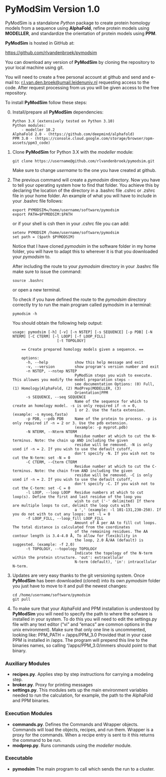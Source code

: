 PyModSim Version 1.0
================================================================================

PyModSim is a standalone *Python* package to create protein homology models from 
a sequence using **AlphaFold**, refine protein models using **MODELLER**, and 
standardize the orientation of protein models using **PPM**.

**PyModSim** is hosted in GitHub at:

<https://github.com/rlvandenbroek/pymodsim>

You can download any version of **PyModSim** by cloning the repository to your 
local machine using git.  

You will need to create a  free personal account at github and send
and  e-mail  to:  [r.l.van.den.broek@umail.leidenuniv.nl](r.l.van.den.broek@umail.leidenuniv.nl) 
requesting access to the code. After request processing from us you will be
given access to the free repository.  

To install **PyModSim** follow these steps:  

0.  Install/prepare all **PyModSim** dependencies:
	
        Python 3.X (extensively tested on Python 3.10)
        Python modules:
            - modeller 10.2
        AlphaFold 2.0 - (https://github.com/deepmind/alphafold)
        PPM 3.0 - (https://console.cloud.google.com/storage/browser/opm-assets/ppm3_code)

1.  Clone **PyModSim** for Python 3.X with the *modeller* module:  

        git clone https://username@github.com/rlvandenbroek/pymodsim.git

    Make sure to change *username* to the one you have created at
    github.  

2.  The previous command will create a *pymodsim* directory. Now you
    have to tell your operating system how to find that folder. You
    achieve this by declaring the location of the directory in a .bashrc
    file .cshrc or .zshrc file in your home folder. An example of what you will
    have to include in your .bashrc file follows:

        export PYMODSIM=/home/username/software/pymodsim
        export PATH=$PYMODSIM:$PATH

    or if your shell is csh then in your .cshrc file you can add:

        setenv PYMODSIM /home/username/software/pymodsim
        set path = ($path $PYMODSIM)

    Notice that I have cloned *pymodsim* in the software folder in my
    home folder, you will have to adapt this to wherever it is that you
    downloaded your *pymodsim* to.

    After including the route to your *pymodsim* directory in your
    .bashrc file make sure to issue the command:

        source .bashrc

    or open a new terminal.

    To check if you have defined the route to the *pymodsim* directory
    correctly try to run the main program called pymodsim in a terminal:

        pymodsim -h

    You should obtain the following help output:
	
        usage: pymodsim [-h] [-v] [-n NSTEP] [-s SEQUENCE] [-p PDB] [-N NTERM] [-C CTERM] [-l LOOP] [-f LOOP_FILL]
	                        [-t TOPOLOGY]
	        
        	== Create prepared homology models given a sequence. ==
        	
        	options:
        	  -h, --help            show this help message and exit
        	  -v, --version         show program's version number and exit
        	  -n NSTEP, --nstep NSTEP
        	                        PyModSim steps you wish to execute. This allowes you modify the model preparation steps -
        	                        see documentation Options: (0) Full, (1) Homology|AlphaFold, (2) ModPrep|MODELLER, (3)
        	                        Orientation|PPM
        	  -s SEQUENCE, --seq SEQUENCE
        	                        Name of the sequence for which to create an homology model. -s is only required if -n = 0,
        	                        1 or 2. Use the fasta extension. (example: -s myseq.fasta)
        	  -p PDB, --pdb PDB     Name of the protein to process. -p is only required if -n = 2 or 3. Use the pdb extension.
        	                        (example: -p myprot.pdb)
        	  -N NTERM, --Nterm NTERM
        	                        Residue number at which to cut the N-terminus. Note: the chain up AND including the given
        	                        residue will be removed. -N is only used if -n = 2. If you wish to use the default cutoff,
        	                        don't specify -N. If you wish not to cut the N-term: set -N = 0
        	  -C CTERM, --Cterm CTERM
        	                        Residue number at which to cut the C-terminus. Note: the chain from AND including the given
        	                        residue will be removed. -C is only used if -n = 2. If you wish to use the default cutoff,
        	                        don't specify -C. If you wish not to cut the C-term: set -C = 0
        	  -l LOOP, --loop LOOP  Residue numbers at which to cut loop(s). Define the first and last residue of the loop you
        	                        wish to cut ('-' delimited) If there are multiple loops to cut, delimit the loop cuts with
        	                        a ',' (example: -l 101-131,230-250). If you do not with to cut any loops: set -l = 0
        	  -f LOOP_FILL, --loop_fill LOOP_FILL
        	                        Amount of Å per AA to fill cut loops. The total distance is calculated from the coordinates
        	                        of the remaining residues. The AA contour length is 3.4-4.0 Å, To allow for flexibility in
        	                        the loop, 2.0 Å/AA (default) is suggested. (example: -f 2.0)
        	  -t TOPOLOGY, --topology TOPOLOGY
        	                        Indicate the topology of the N-term within the protein structure. 'out': extracellular
        	                        N-term (default), 'in': intracellular N-term.

3.  Updates are very easy thanks to the git versioning system. Once
    **PyModSim** has been downloaded (cloned) into its own *pymodsim* folder 
    you just have to move to it and pull the newest changes:

        cd /home/username/software/pymodsim
        git pull   

5.  To make sure that your AlphaFold and PPM installation is understood by
    **PyModSim** you will need to specify the path to where the sofware is
    installed in your system. To do this you will need to edit the
    settings.py file with any text editor (“vi” and “emacs” are common
    options in the unix environment). Make sure that only one line is
    uncommented, looking like: PPM_PATH = /apps/PPM_3.0 Provided that in 
    your case PPM is installed in /apps. The program
    will prepend this line to the binaries names, so calling
    “/apps/PPM_3.0/immers should point to that binary.  


### Auxiliary Modules

- **recipes.py**.   Applies step by step instructions for carrying a 
  modeling step.
- **broker.py**.   Proxy for printing messages
- **settings.py**.   This modules sets up the main environment variables needed
  to run the calculation, for example, the path to the AlphaFold and PPM binaries.


### Execution Modules

- **commands.py**. Defines the Commands and Wrapper objects. Commands will
  load the objects, recipes, and run them. Wrapper is a proxy for the 
  commands. When a recipe entry is sent to it this returns the command to be run.
- **modprep.py**. Runs commands using the *modeller* module.

### Executable

- **pymodsim** The main program to call which sends the run to a cluster.
